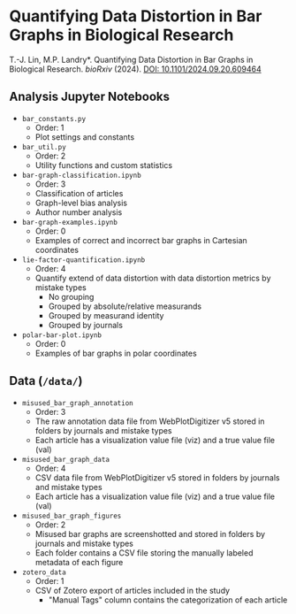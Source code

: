# Quantifying Data Distortion in Bar Graphs in Biological Research

T.-J. Lin, M.P. Landry*. Quantifying Data Distortion in Bar Graphs in Biological Research. *bioRxiv* (2024). [DOI: 10.1101/2024.09.20.609464](https://www.biorxiv.org/content/10.1101/2024.09.20.609464)

## Analysis Jupyter Notebooks

- `bar_constants.py`
  - Order: 1
  - Plot settings and constants
- `bar_util.py`
  - Order: 2
  - Utility functions and custom statistics
- `bar-graph-classification.ipynb`
  - Order: 3
  - Classification of articles
  - Graph-level bias analysis
  - Author number analysis
- `bar-graph-examples.ipynb`
  - Order: 0
  - Examples of correct and incorrect bar graphs in Cartesian coordinates
- `lie-factor-quantification.ipynb`
  - Order: 4
  - Quantify extend of data distortion with data distortion metrics by mistake types
    - No grouping
    - Grouped by absolute/relative measurands
    - Grouped by measurand identity
    - Grouped by journals
- `polar-bar-plot.ipynb`
  - Order: 0
  - Examples of bar graphs in polar coordinates

## Data (`/data/`)

- `misused_bar_graph_annotation`
  - Order: 3
  - The raw annotation data file from WebPlotDigitizer v5 stored in folders by journals and mistake types
  - Each article has a visualization value file (viz) and a true value file (val)
- `misused_bar_graph_data`
  - Order: 4
  - CSV data file from WebPlotDigitizer v5 stored in folders by journals and mistake types
  - Each article has a visualization value file (viz) and a true value file (val)
- `misused_bar_graph_figures`
  - Order: 2
  - Misused bar graphs are screenshotted and stored in folders by journals and mistake types
  - Each folder contains a CSV file storing the manually labeled metadata of each figure
- `zotero_data`
  - Order: 1
  - CSV of Zotero export of articles included in the study
    - "Manual Tags" column contains the categorization of each article
